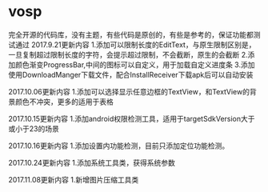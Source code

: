 # vosp
完全开源的代码库，没有主题，有些代码是原创的，有些是参考的，保证功能都测试通过
2017.9.21更新内容
1.添加可以限制长度的EditText，与原生限制区别是，一旦复制超过限制长度的字符，会提示超过限制，不会截断，原生的会截断
2.添加颜色渐变ProgressBar,中间的图标可以自定义，用于加载自定义进度条
3.添加使用DownloadManger下载文件，配合InstallReceiver下载apk后可以自动安装

2017.10.06更新内容
1.添加可以选择显示任意边框的TextView，和TextView的背景颜色不冲突，更多的适用于表格

2017.10.15更新内容
1.添加android权限检测工具，适用于targetSdkVersion大于或小于23的场景

2017.10.16更新内容
1.添加设置内功能检测，目前只添加定位功能检测。

2017.10.24更新内容
1.添加系统工具类，获得系统参数

2017.11.08更新内容
1.新增图片压缩工具类
